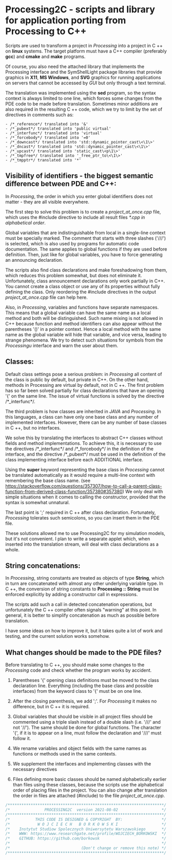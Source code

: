 Processing2C - scripts and library for application porting from Processing to C++
=================================================================================

Scripts are used to transform a project in _Processing_ into a project in C ++ on __linux__ 
systems. The target platform must have a C++ compiler (preferably __gcc__) and __cmake__ and __make__ programs.

Of course, you also need the attached library that implements the Processing interface and the SymShellLight package libraries that provide graphics in __X11__, __MS Windows__, and __SVG__ graphics for running applications on servers that cannot be accessed by _GUI_ but only through a text terminal.

The translation was implemented using the __sed__ program, so the syntax context is always limited to one line, which forces some changes from the PDE code to be made before translation. Sometimes minor additions are also required in the resulting C ++ code, which we try to limit by the set of directives in comments such as:

    - /*_reference*/ translated into '&'
    - /*_pubext*/ translated into 'public virtual'
    - /*_interfunc*/ translated into 'virtual'
    - /*_forcebody*/ translated into '=0'
    - /*_downcast*/ translated into 'std::dynamic_pointer_cast\<\1\>'
    - /*_dncast*/ translated into 'std::dynamic_pointer_cast\<\1\>'
    - /*_upcast*/ translated into 'static_cast\<p\1\>'
    - /*_tmpfree*/ translated into '_free_ptr_to\<\1\>'
    - /*_tmpptr*/ translated into '*'


## Visibility of identifiers - the biggest semantic difference between PDE and C++:

In _Processing_, the order in which you enter global identifiers does not matter - they are all visible everywhere.

The first step to solve this problem is to create a _project_at_once.cpp_ file, which uses the #include directive to include all result files _\*.cpp_ *in alphabetical order*.

Global variables that are indistinguishable from local in a single-line context must be specially marked. The comment that starts with three slashes ('///') is selected, which is also used by programs for automatic code documentation. The same applies to global functions if they are used before definition. Then, just like for global variables, you have to force generating an announcing declaration.

The scripts also find class declarations and make foreshadowing from them, which reduces this problem somewhat, but does not eliminate it. Unfortunately, class announcement declarations only work partially in C++. You cannot create a class object or use any of its properties without fully defining the class. Only reordering the #include directives in the output _project_at_once.cpp_ file can help here.

Also, in _Processing_, variables and functions have separate namespaces. This means that a global variable can have the same name as a local method and both will be distinguished. Such name mixing is not allowed in C++ because function and method identifiers can also appear without the parentheses '()' in a pointer context. Hence a local method with the same name as the global variable will hide that variable, and vice versa, leading to strange phenomena. We try to detect such situations for symbols from the _Processingu_ interface and warn the user about them.

## Classes:

Default class settings pose a serious problem: in _Processing_ all content of the class is public by default, but private in C++. On the other hand, methods in Processing are virtual by default, not in C ++. The first problem has so far been solved partially for class declarations that have an opening '{' on the same line. The issue of virtual functions is solved by the directive /\*_interfunc\*/.

The third problem is how classes are inherited in _JAVA_ and _Processing_. In this languages, a class can have only one base class and any number of implemented interfaces. However, there can be any number of base classes in C ++, but no interfaces.

We solve this by translating the interfaces to abstract C++ classes without fields and method implementations. To achieve this, it is necessary to use the directives /\*_interfunc\*/ and /\*_forcebody\*/ in the definition of the interface, and the directive /\*_pubext\*/ must be used in the definition of the class implementing interface before each ADDITIONAL interface.

Using the __super__ keyword representing the base class in _Processing_ cannot be translated automatically as it would require a multi-line context with remembering the base class name.
(see https://stackoverflow.com/questions/357307/how-to-call-a-parent-class-function-from-derived-class-function/357380#357380)
We only deal with simple situations when it comes to calling the constructor, provided that the syntax is somewhat unnatural.

The last point is ';' required in C ++ after class declaration. Fortunately, _Processing_ tolerates such semicolons, so you can insert them
in the PDE file.

These solutions allowed me to use Processing2C for my simulation models, but it's not convenient. I plan to write a separate applet which, when inserted into the translation stream, will deal with class declarations as a whole.

## String concatenations:

In _Processing_, string constants are treated as objects of type __String__, which in turn are concatenated with almost any other underlying variable type. In C ++, the conversion of string constants to __Processing :: String__ must be enforced explicitly by adding a constructor call in expressions.

The scripts add such a call in detected concatenation operations, but unfortunately the C ++ compiler often signals "warning" at this point. In general, it is better to simplify concatenation as much as possible before translation.

I have some ideas on how to improve it, but it takes quite a lot of work and testing, and the current solution works somehow.

 
## What changes should be made to the PDE files?

Before translating to C ++, you should make some changes to the _Processing_ code and check whether the program works by accident.

1) Parentheses '{' opening class definitions must be moved to the class declaration line. Everything (including the base class and possible interfaces) from the keyword class to '{' must be on one line.

2) After the closing parenthesis, we add ';'. For _Processing_ it makes no difference, but in C ++ it is required.

3) Global variables that should be visible in all project files should be commented using a triple slash instead of a double slash (i.e. '///' and not '//'). The same should be done for global functions.
The character '{', if it is to appear on a line, must follow the declaration and '///' must follow it.

4) We rename variables and object fields with the same names as functions or methods used in the same contexts.

5) We supplement the interfaces and implementing classes with the necessary directives

6) Files defining more basic classes should be named alphabetically earlier than files using these classes, because the scripts use the alphabetical order of placing files in the project. You can also change after translation the order in files are attached (#include) to the file _project_at_once.cpp_.



```C
/********************************************************************/
/*               PROCESSING2C  version 2021-08-02                   */
/********************************************************************/
/*           THIS CODE IS DESIGNED & COPYRIGHT  BY:                 */
/*            W O J C I E C H   B O R K O W S K I                   */
/*    Instytut Studiow Spolecznych Uniwersytetu Warszawskiego       */
/*    WWW: https://www.researchgate.net/profile/WOJCIECH_BORKOWSKI  */
/*    GITHUB: https://github.com/borkowsk                           */
/*                                                                  */
/*                               (Don't change or remove this note) */
/********************************************************************/
```
